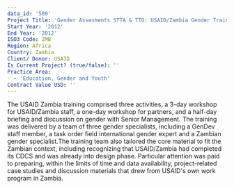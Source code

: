 ```yaml
---
data_id: '509'
Project Title: 'Gender Assesments STTA & TTO: USAID/Zambia Gender Training (TDY 117)'
Start Year: '2012'
End Year: '2012'
ISO3 Code: ZMB
Region: Africa
Country: Zambia
Client/ Donor: USAID
Is Current Project? (true/false): ''
Practice Area:
  - 'Education, Gender and Youth'
Contract Value USD: ''
---
```

The USAID Zambia training comprised three activities, a 3-day workshop for USAID/Zambia staff, a one-day workshop for partners, and a half-day briefing and discussion on gender with Senior Management. The training was delivered by a team of three gender specialists, including a GenDev staff member, a task order field international gender expert and a Zambian gender specialist.The training team also tailored the core material to fit the Zambian context, including recognizing that USAID/Zambia had completed its CDCS and was already into design phase. Particular attention was paid to preparing, within the limits of time and data availability, project-related case studies and discussion materials that drew from USAID's own work program in Zambia.